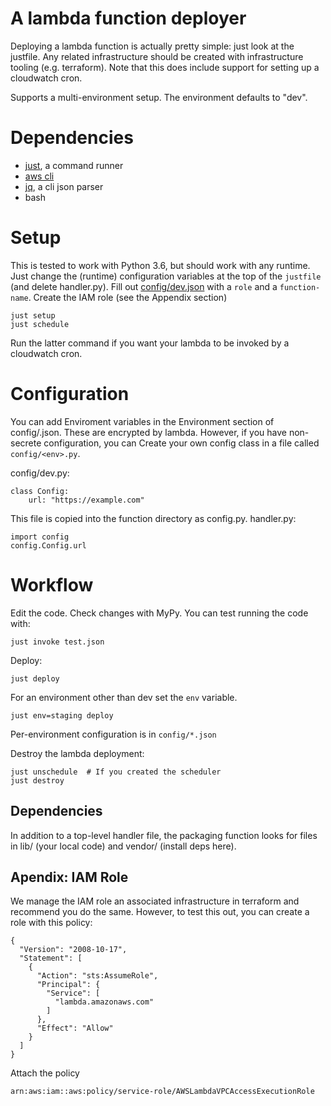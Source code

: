 # A lambda function deployer

Deploying a lambda function is actually pretty simple: just look at the justfile.
Any related infrastructure should be created with infrastructure tooling (e.g. terraform).
Note that this does include support for setting up a cloudwatch cron.

Supports a multi-environment setup. The environment defaults to "dev".

# Dependencies

* [just](https://github.com/casey/just#installation), a command runner
* [aws cli](https://github.com/aws/aws-cli/releases)
* [jq](https://stedolan.github.io/jq/download/), a cli json parser
* bash


# Setup

This is tested to work with Python 3.6, but should work with any runtime. Just change the (runtime)
configuration variables at the top of the `justfile` (and delete handler.py).
Fill out [config/dev.json](./config/dev.json) with a `role` and a `function-name`. Create the IAM
role (see the Appendix section)

    just setup
    just schedule

Run the latter command if you want your lambda to be invoked by a cloudwatch cron.


# Configuration

You can add Enviroment variables in the Environment section of config/<env>.json.
These are encrypted by lambda. However, if you have non-secrete configuration, you can
Create your own config class in a file called `config/<env>.py`.

config/dev.py:

    class Config:
        url: "https://example.com"

This file is copied into the function directory as config.py. handler.py:

    import config
    config.Config.url


# Workflow

Edit the code. Check changes with MyPy. You can test running the code with:

    just invoke test.json

Deploy:

    just deploy

For an environment other than dev set the `env` variable.

    just env=staging deploy

Per-environment configuration is in `config/*.json`

Destroy the lambda deployment:

    just unschedule  # If you created the scheduler
    just destroy


## Dependencies

In addition to a top-level handler file,
the packaging function looks for files in lib/ (your local code) and vendor/ (install deps here).

## Apendix: IAM Role

We manage the IAM role an associated infrastructure in terraform and recommend you do the same.
However, to test this out, you can create a role with this policy:

    {
      "Version": "2008-10-17",
      "Statement": [
        {
          "Action": "sts:AssumeRole",
          "Principal": {
            "Service": [
              "lambda.amazonaws.com"
            ]
          },
          "Effect": "Allow"
        }
      ]
    }

Attach the policy

    arn:aws:iam::aws:policy/service-role/AWSLambdaVPCAccessExecutionRole
